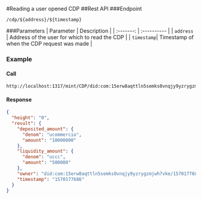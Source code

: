 #Reading a user opened CDP
##Rest API
###Endpoint     
```
/cdp/${address}/${timestamp}
```
###Parameters
| Parameter | Description |
| :-------: | :---------- | 
| `address` | Address of the user for which to read the CDP |
| `timestamp`| Timestamp of when the CDP request was made |

### Example 
#### Call
```
http://localhost:1317/mint/CDP/did:com:15erw8aqttln5semks0vnqjy9yzrygzmjwh7vke/1570177686
```
#### Response
```json
{
  "height": "0",
  "result": {
    "deposited_amount": {
      "denom": "ucommercio",
      "amount": "10000000"
    },
    "liquidity_amount": {
      "denom": "uccc",
      "amount": "500000"
    },
    "owner": "did:com:15erw8aqttln5semks0vnqjy9yzrygzmjwh7vke/1570177686",
    "timestamp": "1570177686"
  }
}
```
